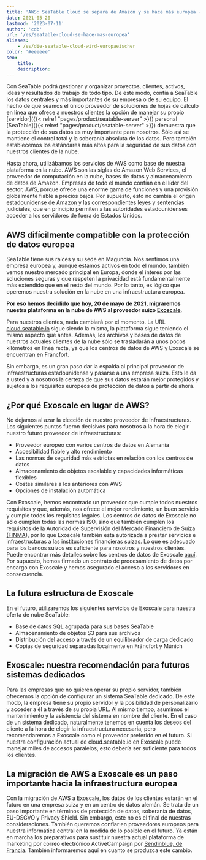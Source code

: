 ```yaml
---
title: 'AWS: SeaTable Cloud se separa de Amazon y se hace más europea - SeaTable'
date: 2021-05-20
lastmod: '2023-07-11'
author: 'cdb'
url: '/es/seatable-cloud-se-hace-mas-europea'
aliases:
    - /es/die-seatable-cloud-wird-europaeischer
color: '#eeeeee'
seo:
    title:
    description:
---
```


Con SeaTable podrá gestionar y organizar proyectos, clientes, activos, ideas y resultados de trabajo de todo tipo. De este modo, confía a SeaTable los datos centrales y más importantes de su empresa o de su equipo. El hecho de que seamos el único proveedor de soluciones de hojas de cálculo en línea que ofrece a nuestros clientes la opción de manejar su propio [servidor]({{< relref "pages/product/seatable-server" >}}) personal [SeaTable]({{< relref "pages/product/seatable-server" >}}) demuestra que la protección de sus datos es muy importante para nosotros. Sólo así se mantiene el control total y la soberanía absoluta de los datos. Pero también establecemos los estándares más altos para la seguridad de sus datos con nuestros clientes de la nube.

Hasta ahora, utilizábamos los servicios de AWS como base de nuestra plataforma en la nube. AWS son las siglas de Amazon Web Services, el proveedor de computación en la nube, bases de datos y almacenamiento de datos de Amazon. Empresas de todo el mundo confían en el líder del sector, AWS, porque ofrece una enorme gama de funciones y una provisión globalmente fiable a precios bajos. Por supuesto, esto no cambia el origen estadounidense de Amazon y las correspondientes leyes y sentencias judiciales, que en principio permiten a las autoridades estadounidenses acceder a los servidores de fuera de Estados Unidos.

## AWS difícilmente compatible con la protección de datos europea

SeaTable tiene sus raíces y su sede en Maguncia. Nos sentimos una empresa europea y, aunque estamos activos en todo el mundo, también vemos nuestro mercado principal en Europa, donde el interés por las soluciones seguras y que respeten la privacidad está fundamentalmente más extendido que en el resto del mundo. Por lo tanto, es lógico que operemos nuestra solución en la nube en una infraestructura europea.

**Por eso hemos decidido que hoy, 20 de mayo de 2021, migraremos nuestra plataforma en la nube de AWS al proveedor suizo [Exoscale](https://www.exoscale.com/)**.

Para nuestros clientes, nada cambiará por el momento. La URL [cloud.seatable.io](https://cloud.seatable.io) sigue siendo la misma, la plataforma sigue teniendo el mismo aspecto que antes. Además, los archivos y bases de datos de nuestros actuales clientes de la nube sólo se trasladarán a unos pocos kilómetros en línea recta, ya que los centros de datos de AWS y Exoscale se encuentran en Fráncfort.

Sin embargo, es un gran paso dar la espalda al principal proveedor de infraestructuras estadounidense y pasarse a una empresa suiza. Esto le da a usted y a nosotros la certeza de que sus datos estarán mejor protegidos y sujetos a los requisitos europeos de protección de datos a partir de ahora.

## ¿Por qué Exoscale en lugar de AWS?

No dejamos al azar la elección de nuestro proveedor de infraestructuras. Los siguientes puntos fueron decisivos para nosotros a la hora de elegir nuestro futuro proveedor de infraestructuras:

- Proveedor europeo con varios centros de datos en Alemania
- Accesibilidad fiable y alto rendimiento
- Las normas de seguridad más estrictas en relación con los centros de datos
- Almacenamiento de objetos escalable y capacidades informáticas flexibles
- Costes similares a los anteriores con AWS
- Opciones de instalación automática

Con Exoscale, hemos encontrado un proveedor que cumple todos nuestros requisitos y que, además, nos ofrece el mejor rendimiento, un buen servicio y cumple todos los requisitos legales. Los centros de datos de Exoscale no sólo cumplen todas las normas ISO, sino que también cumplen los requisitos de la Autoridad de Supervisión del Mercado Financiero de Suiza [(FINMA](https://finma.ch/de/)), por lo que Exoscale también está autorizada a prestar servicios e infraestructuras a las instituciones financieras suizas. Lo que es adecuado para los bancos suizos es suficiente para nosotros y nuestros clientes. Puede encontrar más detalles sobre los centros de datos de Exoscale [aquí](https://www.exoscale.com/compliance/). Por supuesto, hemos firmado un contrato de procesamiento de datos por encargo con Exoscale y hemos asegurado el acceso a los servidores en consecuencia.

## La futura estructura de Exoscale

En el futuro, utilizaremos los siguientes servicios de Exoscale para nuestra oferta de nube SeaTable:

- Base de datos SQL agrupada para sus bases SeaTable
- Almacenamiento de objetos S3 para sus archivos
- Distribución del acceso a través de un equilibrador de carga dedicado
- Copias de seguridad separadas localmente en Fráncfort y Múnich

## Exoscale: nuestra recomendación para futuros sistemas dedicados

Para las empresas que no quieren operar su propio servidor, también ofrecemos la opción de configurar un sistema SeaTable dedicado. De este modo, la empresa tiene su propio servidor y la posibilidad de personalizarlo y acceder a él a través de su propia URL. Al mismo tiempo, asumimos el mantenimiento y la asistencia del sistema en nombre del cliente. En el caso de un sistema dedicado, naturalmente tenemos en cuenta los deseos del cliente a la hora de elegir la infraestructura necesaria, pero recomendaremos a Exoscale como el proveedor preferido en el futuro. Si nuestra configuración actual de cloud.seatable.io en Exoscale puede manejar miles de accesos paralelos, esto debería ser suficiente para todos los clientes.

## La migración de AWS a Exoscale es un paso importante hacia la infraestructura europea

Con la migración de AWS a Exoscale, los datos de los clientes estarán en el futuro en una empresa suiza y en un centro de datos alemán. Se trata de un paso importante en términos de protección de datos, soberanía de datos, EU-DSGVO y Privacy Shield. Sin embargo, este no es el final de nuestras consideraciones. También queremos confiar en proveedores europeos para nuestra informática central en la medida de lo posible en el futuro. Ya están en marcha los preparativos para sustituir nuestra actual plataforma de marketing por correo electrónico ActiveCampaign por [Sendinblue, de Francia](https://de.sendinblue.com/). También informaremos aquí en cuanto se produzca este cambio.
